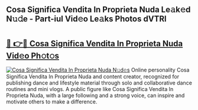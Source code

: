 ## Cosa Significa Vendita In Proprieta Nuda Le𝚊k𝚎d N𝚞𝚍e - Part-iuI Vid𝚎o Le𝚊ks Photos dVTRl

# <h2><a href="http://fbbmme.evod.top/?m=Cosa+Significa+Vendita+In+Proprieta+Nuda">🔗 👉🔴 Cosa Significa Vendita In Proprieta Nuda Vid𝚎o Ph𝚘t𝚘s</a></h2>

[![Cosa Significa Vendita In Proprieta Nuda N𝚞d𝚎s](https://i.imgur.com/8V9OHl7.gif)](http://fbbmme.evod.top/?m=Cosa+Significa+Vendita+In+Proprieta+Nuda)
Online personality Cosa Significa Vendita In Proprieta Nuda and content creator, recognized for publishing dance and lifestyle material through solo and collaborative dance routines and mini vlogs. A public figure like Cosa Significa Vendita In Proprieta Nuda, with a large following and a strong voice, can inspire and motivate others to make a difference. 
